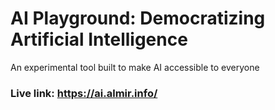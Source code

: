 # AI Playground: Democratizing Artificial Intelligence
An experimental tool built to make AI accessible to everyone

### Live link: https://ai.almir.info/